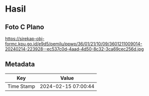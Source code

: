 # Hasil

## Foto C Plano

https://sirekap-obj-formc.kpu.go.id/e9d5/pemilu/ppwp/36/01/21/10/09/3601211009014-20240214-223928--ec537c0d-4aad-4d50-8c32-3ca69cec256d.jpg


## Metadata

| Key        | Value               |
| ---------- | ------------------- |
| Time Stamp | 2024-02-15 07:00:44 |



